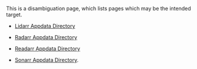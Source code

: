 This is a disambiguation page, which lists pages which may be the
intended target.

  - [Lidarr Appdata
    Directory](Lidarr_Troubleshooting#AppData_Directory "wikilink")

<!-- end list -->

  - [Radarr Appdata
    Directory](Radarr_Troubleshooting#AppData_Directory "wikilink")

<!-- end list -->

  - [Readarr Appdata
    Directory](Readarr_Troubleshooting#AppData_Directory "wikilink")

<!-- end list -->

  - [Sonarr Appdata
    Directory](Sonarr_Troubleshooting#AppData_Directory "wikilink").
